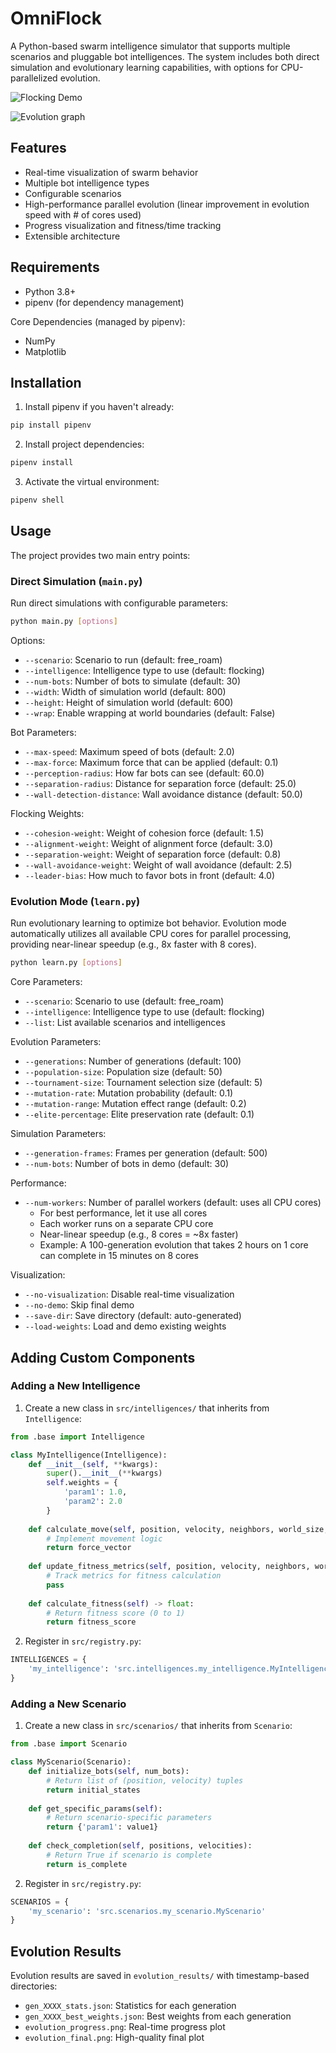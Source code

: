 # OmniFlock

A Python-based swarm intelligence simulator that supports multiple scenarios and pluggable bot intelligences. The system includes both direct simulation and evolutionary learning capabilities, with options for CPU-parallelized evolution.

![Flocking Demo](demo/flock.gif)

![Evolution graph](demo/evo_graph.png)

## Features

- Real-time visualization of swarm behavior
- Multiple bot intelligence types
- Configurable scenarios
- High-performance parallel evolution (linear improvement in evolution speed with # of cores used)
- Progress visualization and fitness/time tracking
- Extensible architecture

## Requirements

- Python 3.8+
- pipenv (for dependency management)

Core Dependencies (managed by pipenv):
- NumPy
- Matplotlib

## Installation

1. Install pipenv if you haven't already:
```bash
pip install pipenv
```

2. Install project dependencies:
```bash
pipenv install
```

3. Activate the virtual environment:
```bash
pipenv shell
```

## Usage

The project provides two main entry points:

### Direct Simulation (`main.py`)

Run direct simulations with configurable parameters:

```bash
python main.py [options]
```

Options:
- `--scenario`: Scenario to run (default: free_roam)
- `--intelligence`: Intelligence type to use (default: flocking)
- `--num-bots`: Number of bots to simulate (default: 30)
- `--width`: Width of simulation world (default: 800)
- `--height`: Height of simulation world (default: 600)
- `--wrap`: Enable wrapping at world boundaries (default: False)

Bot Parameters:
- `--max-speed`: Maximum speed of bots (default: 2.0)
- `--max-force`: Maximum force that can be applied (default: 0.1)
- `--perception-radius`: How far bots can see (default: 60.0)
- `--separation-radius`: Distance for separation force (default: 25.0)
- `--wall-detection-distance`: Wall avoidance distance (default: 50.0)

Flocking Weights:
- `--cohesion-weight`: Weight of cohesion force (default: 1.5)
- `--alignment-weight`: Weight of alignment force (default: 3.0)
- `--separation-weight`: Weight of separation force (default: 0.8)
- `--wall-avoidance-weight`: Weight of wall avoidance (default: 2.5)
- `--leader-bias`: How much to favor bots in front (default: 4.0)

### Evolution Mode (`learn.py`)

Run evolutionary learning to optimize bot behavior. Evolution mode automatically utilizes all available CPU cores for parallel processing, providing near-linear speedup (e.g., 8x faster with 8 cores).

```bash
python learn.py [options]
```

Core Parameters:
- `--scenario`: Scenario to use (default: free_roam)
- `--intelligence`: Intelligence type to use (default: flocking)
- `--list`: List available scenarios and intelligences

Evolution Parameters:
- `--generations`: Number of generations (default: 100)
- `--population-size`: Population size (default: 50)
- `--tournament-size`: Tournament selection size (default: 5)
- `--mutation-rate`: Mutation probability (default: 0.1)
- `--mutation-range`: Mutation effect range (default: 0.2)
- `--elite-percentage`: Elite preservation rate (default: 0.1)

Simulation Parameters:
- `--generation-frames`: Frames per generation (default: 500)
- `--num-bots`: Number of bots in demo (default: 30)

Performance:
- `--num-workers`: Number of parallel workers (default: uses all CPU cores)
  - For best performance, let it use all cores
  - Each worker runs on a separate CPU core
  - Near-linear speedup (e.g., 8 cores = ~8x faster)
  - Example: A 100-generation evolution that takes 2 hours on 1 core can complete in 15 minutes on 8 cores

Visualization:
- `--no-visualization`: Disable real-time visualization
- `--no-demo`: Skip final demo
- `--save-dir`: Save directory (default: auto-generated)
- `--load-weights`: Load and demo existing weights

## Adding Custom Components

### Adding a New Intelligence

1. Create a new class in `src/intelligences/` that inherits from `Intelligence`:
```python
from .base import Intelligence

class MyIntelligence(Intelligence):
    def __init__(self, **kwargs):
        super().__init__(**kwargs)
        self.weights = {
            'param1': 1.0,
            'param2': 2.0
        }
    
    def calculate_move(self, position, velocity, neighbors, world_size, **kwargs):
        # Implement movement logic
        return force_vector
    
    def update_fitness_metrics(self, position, velocity, neighbors, world_size):
        # Track metrics for fitness calculation
        pass
    
    def calculate_fitness(self) -> float:
        # Return fitness score (0 to 1)
        return fitness_score
```

2. Register in `src/registry.py`:
```python
INTELLIGENCES = {
    'my_intelligence': 'src.intelligences.my_intelligence.MyIntelligence'
}
```

### Adding a New Scenario

1. Create a new class in `src/scenarios/` that inherits from `Scenario`:
```python
from .base import Scenario

class MyScenario(Scenario):
    def initialize_bots(self, num_bots):
        # Return list of (position, velocity) tuples
        return initial_states
    
    def get_specific_params(self):
        # Return scenario-specific parameters
        return {'param1': value1}
    
    def check_completion(self, positions, velocities):
        # Return True if scenario is complete
        return is_complete
```

2. Register in `src/registry.py`:
```python
SCENARIOS = {
    'my_scenario': 'src.scenarios.my_scenario.MyScenario'
}
```

## Evolution Results

Evolution results are saved in `evolution_results/` with timestamp-based directories:
- `gen_XXXX_stats.json`: Statistics for each generation
- `gen_XXXX_best_weights.json`: Best weights from each generation
- `evolution_progress.png`: Real-time progress plot
- `evolution_final.png`: High-quality final plot
